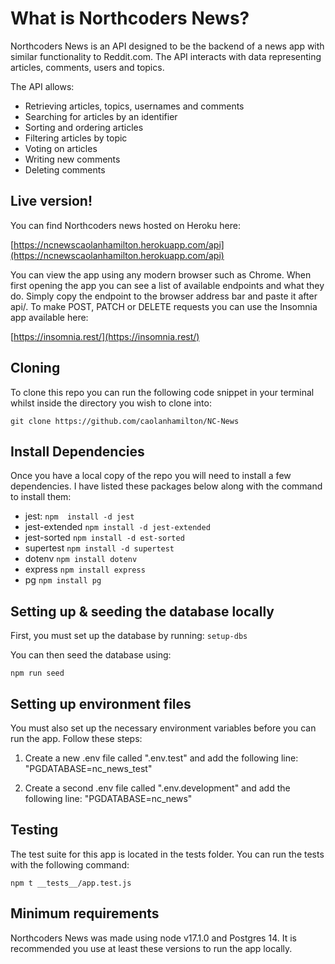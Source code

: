 # What is  Northcoders News?

Northcoders News is an API designed to be the backend of a news app with similar functionality to Reddit.com. The API interacts with data representing articles, comments, users and topics. 

The API allows:

 - Retrieving articles, topics, usernames and comments
 - Searching for articles by an identifier 
 - Sorting and ordering articles 
 - Filtering articles by topic
 - Voting on articles
 - Writing new comments 
 - Deleting comments

## Live version!

You can find Northcoders news hosted on Heroku here:

[https://ncnewscaolanhamilton.herokuapp.com/api](https://ncnewscaolanhamilton.herokuapp.com/api)

You can view the app using any modern browser such as Chrome. When first opening the app you can see a list of available endpoints and what they do. Simply copy the endpoint to the browser address bar and paste it after api/. To make POST, PATCH or DELETE requests you can use the Insomnia app available here: 

[https://insomnia.rest/](https://insomnia.rest/)

## Cloning

To clone this repo you can run the following code snippet in your terminal whilst inside the directory you wish to clone into:

    git clone https://github.com/caolanhamilton/NC-News

## Install Dependencies

Once you have a local copy of the repo you will need to install a few dependencies. I have listed these packages below along with the command to install them:

 - jest: `npm  install -d jest`
 - jest-extended `npm install -d jest-extended`
 - jest-sorted `npm install -d est-sorted`
 - supertest `npm install -d supertest`
 - dotenv `npm install dotenv` 
 - express `npm install express`
 - pg `npm install pg`
    

## Setting up & seeding the database locally

First, you must set up the database by running: 
`setup-dbs`

You can then seed the database using:

    npm run seed

## Setting up environment files

You must also set up the necessary environment variables before you can run the app. Follow these steps:

1. Create a new .env file called ".env.test" and add the following line: "PGDATABASE=nc_news_test"

2. Create a second .env file called ".env.development" and add the following line: "PGDATABASE=nc_news"

## Testing

The test suite for this app is located in the tests folder. You can run the tests with the following command:

    npm t __tests__/app.test.js    

## Minimum requirements 

Northcoders News was made using node v17.1.0 and Postgres 14. It is recommended you use at least these versions to run the app locally. 